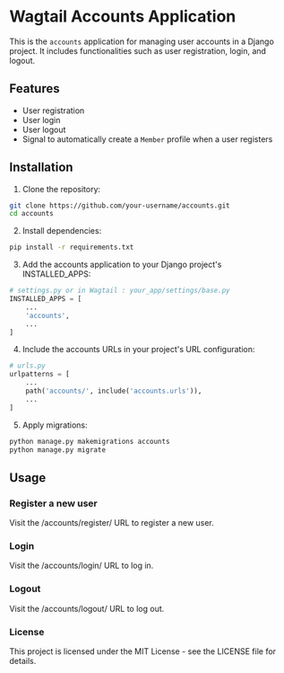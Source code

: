 # Wagtail Accounts Application

This is the `accounts` application for managing user accounts in a Django project. It includes functionalities such as user registration, login, and logout.

## Features

- User registration
- User login
- User logout
- Signal to automatically create a `Member` profile when a user registers

## Installation

1. Clone the repository:

```bash
git clone https://github.com/your-username/accounts.git
cd accounts
```

2. Install dependencies:

```bash
pip install -r requirements.txt
```

3. Add the accounts application to your Django project's INSTALLED_APPS:

```python
# settings.py or in Wagtail : your_app/settings/base.py
INSTALLED_APPS = [
    ...
    'accounts',
    ...
]
```

4. Include the accounts URLs in your project's URL configuration:

```python
# urls.py
urlpatterns = [
    ...
    path('accounts/', include('accounts.urls')),
    ...
]
```

5. Apply migrations:

```bash
python manage.py makemigrations accounts
python manage.py migrate
```

## Usage

### Register a new user

Visit the /accounts/register/ URL to register a new user.

### Login

Visit the /accounts/login/ URL to log in.

### Logout

Visit the /accounts/logout/ URL to log out.

### License

This project is licensed under the MIT License - see the LICENSE file for details.